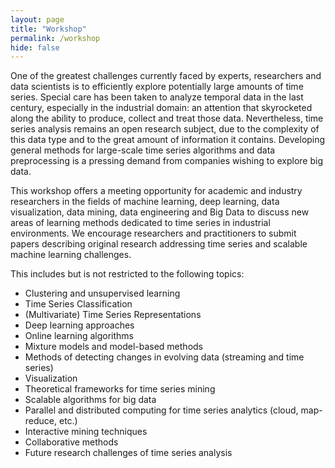 ```yaml
---
layout: page
title: "Workshop"
permalink: /workshop
hide: false
---
```


One of the greatest challenges currently faced by experts, researchers and data scientists is to efficiently explore potentially large amounts of time series. Special care has been taken to analyze temporal data in the last century, especially in the industrial domain: an attention that skyrocketed along the ability to produce, collect and treat those data. Nevertheless, time series analysis remains an open research subject, due to the complexity of this data type and to the great amount of information it contains. Developing general methods for large-scale time series algorithms and data preprocessing is a pressing demand from companies wishing to explore big data.

This workshop offers a meeting opportunity for academic and industry researchers in the fields of machine learning, deep learning, data visualization, data mining, data engineering and Big Data to discuss new areas of learning methods dedicated to time series in industrial environments. We encourage researchers and practitioners to submit papers describing original research addressing time series and scalable machine learning challenges.
 
This includes but is not restricted to the following topics:

* Clustering and unsupervised learning
* Time Series Classification
* (Multivariate) Time Series Representations 
* Deep learning approaches
* Online learning algorithms
* Mixture models and model-based methods
* Methods of detecting changes in evolving data (streaming and time series)
* Visualization
* Theoretical frameworks for time series mining
* Scalable algorithms for big data
* Parallel and distributed computing for time series analytics (cloud, map-reduce, etc.)
* Interactive mining techniques
* Collaborative methods
* Future research challenges of time series analysis
